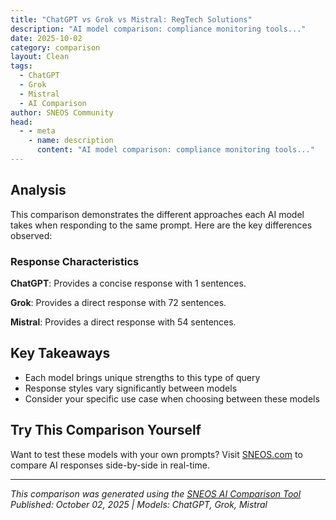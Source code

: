 ```yaml
---
title: "ChatGPT vs Grok vs Mistral: RegTech Solutions"
description: "AI model comparison: compliance monitoring tools..."
date: 2025-10-02
category: comparison
layout: Clean
tags:
  - ChatGPT
  - Grok
  - Mistral
  - AI Comparison
author: SNEOS Community
head:
  - - meta
    - name: description
      content: "AI model comparison: compliance monitoring tools..."
---
```


<ChatComparison
  title="ChatGPT vs Grok vs Mistral: RegTech Solutions"
  prompt="compliance monitoring tools"
  :responses='{
    "ChatGPT": "Error calling OpenAI API.",
    "Grok": "Compliance monitoring tools are software solutions or platforms designed to help organizations track, manage, and ensure adherence to regulatory, legal, and internal policy requirements. These tools are widely used across industries such as finance, healthcare, cybersecurity, and manufacturing to minimize risks, avoid penalties, and maintain operational integrity.\n\nHere\u2019s an overview of compliance monitoring tools, their key features, benefits, and some popular options:\n\n---\n\n### **What Are Compliance Monitoring Tools?**\nCompliance monitoring tools automate the process of identifying, tracking, and reporting on compliance with standards such as GDPR, HIPAA, PCI DSS, SOX, ISO, and others. They help organizations detect non-compliance issues, streamline audits, and maintain documentation for regulatory purposes.\n\n---\n\n### **Key Features of Compliance Monitoring Tools**\n1. **Policy and Regulation Management**:\n   - Central repository for storing compliance policies, regulations, and standards.\n   - Mapping of regulations to internal controls and processes.\n\n2. **Automated Monitoring and Alerts**:\n   - Real-time monitoring of systems, processes, and data to detect non-compliance.\n   - Alerts for violations, anomalies, or potential risks.\n\n3. **Audit and Reporting**:\n   - Automated generation of compliance reports for internal use or regulatory submission.\n   - Audit trails to track changes and demonstrate accountability.\n\n4. **Risk Assessment and Management**:\n   - Tools to assess and prioritize risks related to non-compliance.\n   - Mitigation strategies and workflows to address identified risks.\n\n5. **Workflow Automation**:\n   - Task assignment and tracking for compliance activities.\n   - Streamlined processes for corrective actions and remediation.\n\n6. **Integration Capabilities**:\n   - Integration with other systems like ERP, CRM, or security tools to ensure a holistic view of compliance.\n   - Support for APIs and third-party tools to enhance functionality.\n\n7. **User Access and Permissions**:\n   - Role-based access control to ensure sensitive compliance data is secure.\n   - Segregation of duties to prevent conflicts of interest.\n\n---\n\n### **Benefits of Compliance Monitoring Tools**\n- **Reduced Risk of Penalties**: Ensures adherence to regulations, minimizing the risk of fines or legal action.\n- **Time and Cost Efficiency**: Automates manual processes like audits and reporting, saving resources.\n- **Improved Visibility**: Provides a clear overview of compliance status across the organization.\n- **Proactive Issue Detection**: Identifies potential compliance issues before they escalate.\n- **Enhanced Accountability**: Maintains detailed records and audit trails for transparency during inspections.\n\n---\n\n### **Popular Compliance Monitoring Tools**\nBelow are some widely used compliance monitoring tools categorized by focus area (general compliance, cybersecurity, etc.):\n\n1. **General Compliance and GRC (Governance, Risk, and Compliance) Tools**:\n   - **LogicGate**: A flexible GRC platform that helps automate compliance workflows, risk management, and policy tracking.\n   - **MetricStream**: Offers comprehensive GRC solutions with modules for regulatory compliance, audit management, and risk assessment.\n   - **Navex Global**: Provides tools for ethics and compliance programs, including policy management and incident reporting.\n   - **SAI360**: A cloud-based GRC platform for managing compliance, risks, and audits across industries.\n\n2. **Cybersecurity and Data Privacy Compliance Tools**:\n   - **Varonis**: Focuses on data security and compliance with GDPR, HIPAA, and other regulations by monitoring data access and usage.\n   - **OneTrust**: A privacy management platform that helps with GDPR, CCPA, and other data protection regulations through automated workflows and reporting.\n   - **Tenable.io**: Offers vulnerability management and compliance scanning to adhere to cybersecurity frameworks like PCI DSS and NIST.\n   - **Qualys**: Provides cloud-based security and compliance solutions, including policy compliance and remediation tracking.\n\n3. **Financial and Regulatory Compliance Tools**:\n   - **Wolters Kluwer**: Offers tools for financial institutions to manage regulatory compliance (e.g., AML, KYC) and reporting.\n   - **AuditBoard**: Focuses on SOX compliance, audit management, and risk assessments with integrated workflows.\n   - **Avalara**: Specializes in tax compliance and automation for businesses dealing with sales tax, VAT, and GST.\n\n4. **Healthcare Compliance Tools**:\n   - **MedTrainer**: Designed for HIPAA compliance, offering training, policy management, and incident tracking.\n   - ** symplr**: Provides healthcare-specific compliance solutions for credentialing, workforce management, and regulatory adherence.\n\n5. **Industry-Specific and Customizable Tools**:\n   - **ComplianceQuest**: A cloud-based solution for quality and compliance management in regulated industries like manufacturing and life sciences (ISO, FDA).\n   - **ZenGRC**: A user-friendly GRC tool by Reciprocity for managing compliance frameworks like SOC, ISO, and GDPR.\n\n---\n\n### **How to Choose the Right Compliance Monitoring Tool**\n- **Identify Needs**: Determine the specific regulations or standards your organization must comply with (e.g., GDPR, HIPAA, PCI DSS).\n- **Scalability**: Choose a tool that can grow with your business and handle increasing data or user volumes.\n- **Integration**: Ensure compatibility with existing systems (e.g., HR software, IT infrastructure).\n- **Ease of Use**: Opt for tools with intuitive interfaces and minimal training requirements.\n- **Cost**: Consider budget constraints and whether the tool offers a good return on investment.\n- **Support and Updates**: Check for reliable customer support and regular updates to stay aligned with changing regulations.\n\n---\n\n### **Challenges of Using Compliance Monitoring Tools**\n- **Complexity**: Some tools may have a steep learning curve or require customization.\n- **Cost**: High-end tools can be expensive, especially for small businesses.\n- **Data Security**: Storing sensitive compliance data in third-party tools can pose security risks if not properly managed.\n- **Over-Reliance**: Automation may lead to complacency; human oversight is still necessary.\n\n---\n\nCompliance monitoring tools are essential for organizations aiming to maintain regulatory adherence and mitigate risks effectively. By automating repetitive tasks and providing actionable insights, these tools enable businesses to focus on growth while ensuring compliance. If you have a specific industry or regulation in mind, let me know, and I can tailor recommendations further!",
    "Mistral": "Compliance monitoring tools are essential for organizations to ensure they adhere to regulatory requirements, industry standards, and internal policies. These tools help in tracking, managing, and reporting on compliance activities. Here are some popular compliance monitoring tools across various domains:\n\n### General Compliance Monitoring Tools\n1. **Metacompliance**\n   - **Features**: Policy management, e-learning, incident management, and reporting.\n   - **Use Case**: Suitable for organizations needing a comprehensive compliance management solution.\n\n2. **LogicGate**\n   - **Features**: Risk management, compliance tracking, audit management, and workflow automation.\n   - **Use Case**: Ideal for organizations looking to automate compliance processes.\n\n3. **Navex Global**\n   - **Features**: Policy management, training, incident management, and analytics.\n   - **Use Case**: Useful for large enterprises with complex compliance needs.\n\n### Financial Compliance Monitoring Tools\n1. **ACL GRC**\n   - **Features**: Risk management, audit management, compliance management, and analytics.\n   - **Use Case**: Suitable for financial institutions needing robust risk and compliance management.\n\n2. **RSA Archer**\n   - **Features**: Risk management, compliance management, audit management, and business continuity planning.\n   - **Use Case**: Ideal for large financial institutions with extensive regulatory requirements.\n\n### Healthcare Compliance Monitoring Tools\n1. **ComplianceBridge**\n   - **Features**: Policy management, training, incident management, and reporting.\n   - **Use Case**: Suitable for healthcare organizations needing to manage policies and training.\n\n2. **Healthicity**\n   - **Features**: Compliance training, audit management, and reporting.\n   - **Use Case**: Ideal for healthcare providers needing to ensure compliance with HIPAA and other regulations.\n\n### IT and Cybersecurity Compliance Monitoring Tools\n1. **Qualys**\n   - **Features**: Vulnerability management, compliance monitoring, and asset management.\n   - **Use Case**: Suitable for organizations needing to ensure IT security compliance.\n\n2. **Tenable.io**\n   - **Features**: Vulnerability management, compliance monitoring, and reporting.\n   - **Use Case**: Ideal for organizations needing to manage cybersecurity risks and compliance.\n\n### Environmental, Health, and Safety (EHS) Compliance Monitoring Tools\n1. **Enablon**\n   - **Features**: EHS management, compliance tracking, incident management, and reporting.\n   - **Use Case**: Suitable for organizations needing to manage environmental and safety compliance.\n\n2. **ProcessMAP**\n   - **Features**: EHS management, compliance tracking, incident management, and analytics.\n   - **Use Case**: Ideal for organizations needing a comprehensive EHS compliance solution.\n\n### Data Privacy and Protection Compliance Monitoring Tools\n1. **OneTrust**\n   - **Features**: Data mapping, consent management, cookie compliance, and reporting.\n   - **Use Case**: Suitable for organizations needing to comply with GDPR, CCPA, and other data privacy regulations.\n\n2. **TrustArc**\n   - **Features**: Data mapping, consent management, cookie compliance, and reporting.\n   - **Use Case**: Ideal for organizations needing to manage data privacy and protection compliance.\n\n### Key Features to Look For\n- **Policy Management**: Tools to create, distribute, and track policies.\n- **Training and Awareness**: Modules for employee training and awareness programs.\n- **Incident Management**: Systems to report, track, and resolve compliance incidents.\n- **Audit Management**: Tools to plan, execute, and report on audits.\n- **Reporting and Analytics**: Dashboards and reports to monitor compliance status and trends.\n- **Workflow Automation**: Automation of compliance processes to improve efficiency.\n\n### Considerations for Choosing a Tool\n- **Industry Specific Needs**: Ensure the tool meets the specific regulatory requirements of your industry.\n- **Scalability**: Choose a tool that can scale with your organization\u0027s growth.\n- **Integration**: Ensure the tool can integrate with existing systems and workflows.\n- **User Experience**: Look for a user-friendly interface to ensure ease of use.\n- **Support and Training**: Consider the availability of support and training resources.\n\nBy selecting the right compliance monitoring tool, organizations can streamline their compliance processes, reduce risks, and ensure adherence to regulatory requirements."
  }'
  published-date="09:23"
/>

## Analysis

This comparison demonstrates the different approaches each AI model takes when responding to the same prompt. Here are the key differences observed:

### Response Characteristics

**ChatGPT**: Provides a concise response with 1 sentences. 

**Grok**: Provides a direct response with 72 sentences. 

**Mistral**: Provides a direct response with 54 sentences. 

## Key Takeaways

- Each model brings unique strengths to this type of query
- Response styles vary significantly between models
- Consider your specific use case when choosing between these models

## Try This Comparison Yourself

Want to test these models with your own prompts? Visit [SNEOS.com](https://sneos.com) to compare AI responses side-by-side in real-time.

---

*This comparison was generated using the [SNEOS AI Comparison Tool](https://sneos.com)*
*Published: October 02, 2025 | Models: ChatGPT, Grok, Mistral*

